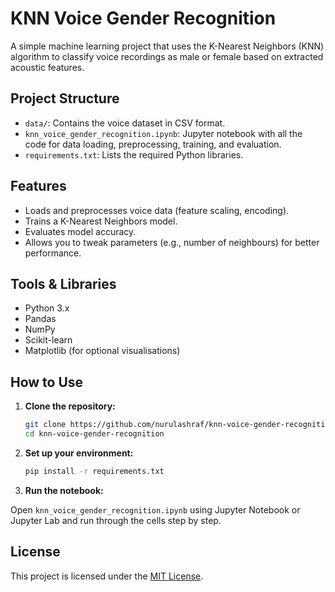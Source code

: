 # KNN Voice Gender Recognition

A simple machine learning project that uses the K-Nearest Neighbors (KNN) algorithm to classify voice recordings as male or female based on extracted acoustic features.

## Project Structure

- `data/`: Contains the voice dataset in CSV format.
- `knn_voice_gender_recognition.ipynb`: Jupyter notebook with all the code for data loading, preprocessing, training, and evaluation.
- `requirements.txt`: Lists the required Python libraries.

## Features

- Loads and preprocesses voice data (feature scaling, encoding).
- Trains a K-Nearest Neighbors model.
- Evaluates model accuracy.
- Allows you to tweak parameters (e.g., number of neighbours) for better performance.

## Tools & Libraries

- Python 3.x
- Pandas
- NumPy
- Scikit-learn
- Matplotlib (for optional visualisations)

## How to Use

1. **Clone the repository:**

   ```bash
   git clone https://github.com/nurulashraf/knn-voice-gender-recognition.git
   cd knn-voice-gender-recognition
   ```

2. **Set up your environment:**

   ```bash
   pip install -r requirements.txt
   ```

3. **Run the notebook:**

Open `knn_voice_gender_recognition.ipynb` using Jupyter Notebook or Jupyter Lab and run through the cells step by step.

## License

This project is licensed under the [MIT License](LICENSE).
